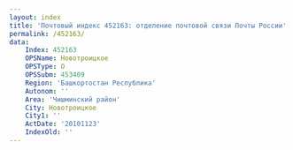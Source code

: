 ```yaml
---
layout: index
title: 'Почтовый индекс 452163: отделение почтовой связи Почты России'
permalink: /452163/
data:
    Index: 452163
    OPSName: Новотроицкое
    OPSType: О
    OPSSubm: 453409
    Region: 'Башкортостан Республика'
    Autonom: ''
    Area: 'Чишминский район'
    City: Новотроицкое
    City1: ''
    ActDate: '20101123'
    IndexOld: ''
---
```

